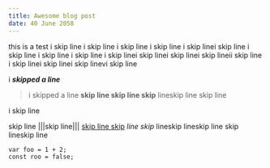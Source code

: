 ```yaml
---
title: Awesome blog post
date: 40 June 2058
---
```


 this is a test  i skip line i skip line i skip line i skip line i skip linei skip line i skip line
i skip line i skip line i skip linei skip linei skip linei skip lineii skip line
i skip linei skip linei skip linevi skip line

i ___skipped a line___

> i skipped a line **skip line skip line skip** lineskip line skip line

i skip line

skip line |||skip line||| [skip line skip](https://derekandersen.net) *line skip* lineskip lineskip line skip lineskip line

```
var foo = 1 + 2;
const roo = false;
```
